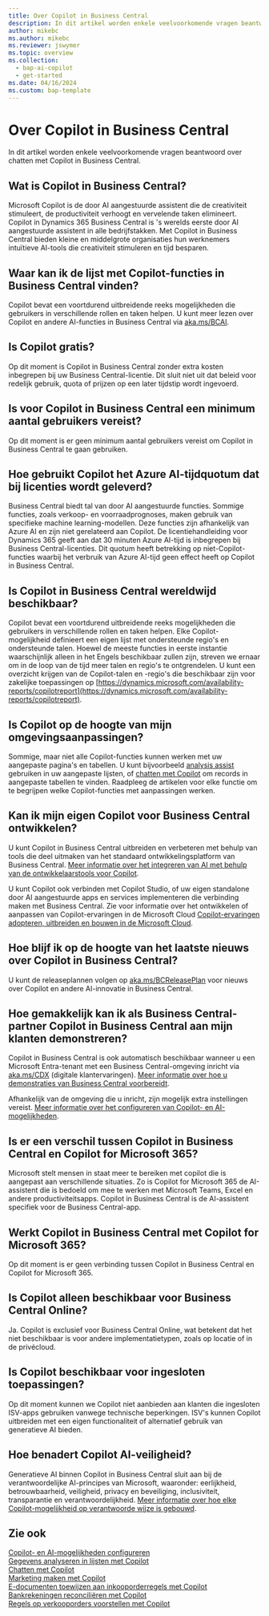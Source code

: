 ```yaml
---
title: Over Copilot in Business Central
description: In dit artikel worden enkele veelvoorkomende vragen beantwoord over chatten met Copilot in Business Central.
author: mikebc
ms.author: mikebc
ms.reviewer: jswymer
ms.topic: overview
ms.collection:
  - bap-ai-copilot
  - get-started
ms.date: 04/16/2024
ms.custom: bap-template
---
```


# <a name="about-copilot-in-business-central"></a>Over Copilot in Business Central

In dit artikel worden enkele veelvoorkomende vragen beantwoord over chatten met Copilot in Business Central.

## <a name="what-is-copilot-in-business-central"></a>Wat is Copilot in Business Central?

Microsoft Copilot is de door AI aangestuurde assistent die de creativiteit stimuleert, de productiviteit verhoogt en vervelende taken elimineert. Copilot in Dynamics 365 Business Central is 's werelds eerste door AI aangestuurde assistent in alle bedrijfstakken. Met Copilot in Business Central bieden kleine en middelgrote organisaties hun werknemers intuïtieve AI-tools die creativiteit stimuleren en tijd besparen.

## <a name="where-can-i-find-the-list-of-copilot-features-in-business-central"></a>Waar kan ik de lijst met Copilot-functies in Business Central vinden?

Copilot bevat een voortdurend uitbreidende reeks mogelijkheden die gebruikers in verschillende rollen en taken helpen. U kunt meer lezen over Copilot en andere AI-functies in Business Central via [aka.ms/BCAI](https://aka.ms/BCAI). 

## <a name="is-copilot-free"></a>Is Copilot gratis?

Op dit moment is Copilot in Business Central zonder extra kosten inbegrepen bij uw Business Central-licentie. Dit sluit niet uit dat beleid voor redelijk gebruik, quota of prijzen op een later tijdstip wordt ingevoerd.

## <a name="does-copilot-in-business-central-require-a-minimum-number-of-users"></a>Is voor Copilot in Business Central een minimum aantal gebruikers vereist?

Op dit moment is er geen minimum aantal gebruikers vereist om Copilot in Business Central te gaan gebruiken.

## <a name="how-does-copilot-use-the-azure-ai-time-quota-that-comes-with-licenses"></a>Hoe gebruikt Copilot het Azure AI-tijdquotum dat bij licenties wordt geleverd?

Business Central biedt tal van door AI aangestuurde functies. Sommige functies, zoals verkoop- en voorraadprognoses, maken gebruik van specifieke machine learning-modellen. Deze functies zijn afhankelijk van Azure AI en zijn niet gerelateerd aan Copilot. De licentiehandleiding voor Dynamics 365 geeft aan dat 30 minuten Azure AI-tijd is inbegrepen bij Business Central-licenties. Dit quotum heeft betrekking op niet-Copilot-functies waarbij het verbruik van Azure AI-tijd geen effect heeft op Copilot in Business Central.

## <a name="is-copilot-in-business-central-available-worldwide"></a>Is Copilot in Business Central wereldwijd beschikbaar?

Copilot bevat een voortdurend uitbreidende reeks mogelijkheden die gebruikers in verschillende rollen en taken helpen. Elke Copilot-mogelijkheid definieert een eigen lijst met ondersteunde regio's en ondersteunde talen. Hoewel de meeste functies in eerste instantie waarschijnlijk alleen in het Engels beschikbaar zullen zijn, streven we ernaar om in de loop van de tijd meer talen en regio's te ontgrendelen. U kunt een overzicht krijgen van de Copilot-talen en -regio's die beschikbaar zijn voor zakelijke toepassingen op [https://dynamics.microsoft.com/availability-reports/copilotreport](https://dynamics.microsoft.com/availability-reports/copilotreport).

## <a name="is-copilot-aware-of-my-environment-customizations"></a>Is Copilot op de hoogte van mijn omgevingsaanpassingen?

Sommige, maar niet alle Copilot-functies kunnen werken met uw aangepaste pagina's en tabellen. U kunt bijvoorbeeld [analysis assist](analysis-assist.md) gebruiken in uw aangepaste lijsten, of [chatten met Copilot](chat-with-copilot.md) om records in aangepaste tabellen te vinden. Raadpleeg de artikelen voor elke functie om te begrijpen welke Copilot-functies met aanpassingen werken.

## <a name="can-i-develop-my-own-copilots-for-business-central"></a>Kan ik mijn eigen Copilot voor Business Central ontwikkelen?

U kunt Copilot in Business Central uitbreiden en verbeteren met behulp van tools die deel uitmaken van het standaard ontwikkelingsplatform van Business Central. [Meer informatie over het integreren van AI met behulp van de ontwikkelaarstools voor Copilot](/dynamics365/business-central/dev-itpro/developer/ai-integration-landing-page).

U kunt Copilot ook verbinden met Copilot Studio, of uw eigen standalone door AI aangestuurde apps en services implementeren die verbinding maken met Business Central. Zie voor informatie over het ontwikkelen of aanpassen van Copilot-ervaringen in de Microsoft Cloud [Copilot-ervaringen adopteren, uitbreiden en bouwen in de Microsoft Cloud](/microsoft-cloud/dev/copilot/overview).

## <a name="how-do-i-keep-up-with-the-latest-news-about-copilot-in-business-central"></a>Hoe blijf ik op de hoogte van het laatste nieuws over Copilot in Business Central?

U kunt de releaseplannen volgen op [aka.ms/BCReleasePlan](https://aka.ms/BCReleasePlan) voor nieuws over Copilot en andere AI-innovatie in Business Central.

## <a name="as-a-business-central-partner-how-easily-can-i-demonstrate-copilot-in-business-central-to-my-customers"></a>Hoe gemakkelijk kan ik als Business Central-partner Copilot in Business Central aan mijn klanten demonstreren?

Copilot in Business Central is ook automatisch beschikbaar wanneer u een Microsoft Entra-tenant met een Business Central-omgeving inricht via [aka.ms/CDX](https://aka.ms/CDX) (digitale klantervaringen). [Meer informatie over hoe u demonstraties van Business Central voorbereidt](/dynamics365/business-central/dev-itpro/administration/demo-environment).  

Afhankelijk van de omgeving die u inricht, zijn mogelijk extra instellingen vereist. [Meer informatie over het configureren van Copilot- en AI-mogelijkheden](/dynamics365/business-central/enable-ai).

## <a name="is-there-a-difference-between-copilot-in-business-central-and-copilot-for-microsoft-365"></a>Is er een verschil tussen Copilot in Business Central en Copilot for Microsoft 365?

Microsoft stelt mensen in staat meer te bereiken met copilot die is aangepast aan verschillende situaties. Zo is Copilot for Microsoft 365 de AI-assistent die is bedoeld om mee te werken met Microsoft Teams, Excel en andere productiviteitsapps. Copilot in Business Central is de AI-assistent specifiek voor de Business Central-app.

## <a name="does-copilot-in-business-central-work-with-copilot-for-microsoft-365"></a>Werkt Copilot in Business Central met Copilot for Microsoft 365?

Op dit moment is er geen verbinding tussen Copilot in Business Central en Copilot for Microsoft 365.

## <a name="is-copilot-available-for-business-central-online-only"></a>Is Copilot alleen beschikbaar voor Business Central Online?

Ja. Copilot is exclusief voor Business Central Online, wat betekent dat het niet beschikbaar is voor andere implementatietypen, zoals op locatie of in de privécloud.

## <a name="is-copilot-available-to-embed-applications"></a>Is Copilot beschikbaar voor ingesloten toepassingen?

Op dit moment kunnen we Copilot niet aanbieden aan klanten die ingesloten ISV-apps gebruiken vanwege technische beperkingen. ISV's kunnen Copilot uitbreiden met een eigen functionaliteit of alternatief gebruik van generatieve AI bieden.

## <a name="how-does-copilot-approach-ai-safety"></a>Hoe benadert Copilot AI-veiligheid?

Generatieve AI binnen Copilot in Business Central sluit aan bij de verantwoordelijke AI-principes van Microsoft, waaronder: eerlijkheid, betrouwbaarheid, veiligheid, privacy en beveiliging, inclusiviteit, transparantie en verantwoordelijkheid. [Meer informatie over hoe elke Copilot-mogelijkheid op verantwoorde wijze is gebouwd](responsible-ai-overview.md).

## <a name="see-also"></a>Zie ook

[Copilot- en AI-mogelijkheden configureren](enable-ai.md)  
[Gegevens analyseren in lijsten met Copilot](analysis-assist.md)  
[Chatten met Copilot](chat-with-copilot.md)  
[Marketing maken met Copilot](item-marketing-text.md)  
[E-documenten toewijzen aan inkooporderregels met Copilot](map-edocuments-with-copilot.md)  
[Bankrekeningen reconciliëren met Copilot](bank-reconciliation-with-copilot.md)  
[Regels op verkooporders voorstellen met Copilot](sales-suggest-sales-lines-with-copilot.md)  
